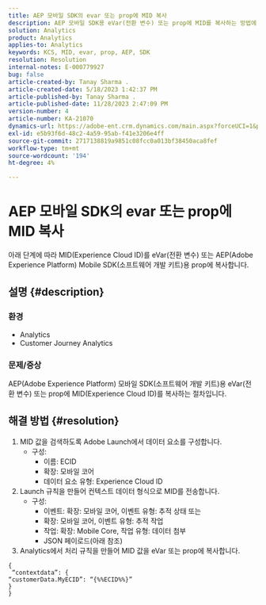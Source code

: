 ```yaml
---
title: AEP 모바일 SDK의 evar 또는 prop에 MID 복사
description: AEP 모바일 SDK용 eVar(전환 변수) 또는 prop에 MID를 복사하는 방법에 대해 알아봅니다.
solution: Analytics
product: Analytics
applies-to: Analytics
keywords: KCS, MID, evar, prop, AEP, SDK
resolution: Resolution
internal-notes: E-000779927
bug: false
article-created-by: Tanay Sharma .
article-created-date: 5/18/2023 1:42:37 PM
article-published-by: Tanay Sharma .
article-published-date: 11/28/2023 2:47:09 PM
version-number: 4
article-number: KA-21070
dynamics-url: https://adobe-ent.crm.dynamics.com/main.aspx?forceUCI=1&pagetype=entityrecord&etn=knowledgearticle&id=71e4a2d3-81f5-ed11-8848-6045bd006268
exl-id: e5b93f6d-48c2-4a59-95ab-f41e3206e4ff
source-git-commit: 2717138819a9851c08fcc0a013bf38450aca8fef
workflow-type: tm+mt
source-wordcount: '194'
ht-degree: 4%

---
```


# AEP 모바일 SDK의 evar 또는 prop에 MID 복사


아래 단계에 따라 MID(Experience Cloud ID)를 eVar(전환 변수) 또는 AEP(Adobe Experience Platform) Mobile SDK(소프트웨어 개발 키트)용 prop에 복사합니다.

## 설명 {#description}


### 환경

- Analytics
- Customer Journey Analytics


### 문제/증상

AEP(Adobe Experience Platform) 모바일 SDK(소프트웨어 개발 키트)용 eVar(전환 변수) 또는 prop에 MID(Experience Cloud ID)를 복사하는 절차입니다.


## 해결 방법 {#resolution}


1. MID 값을 검색하도록 Adobe Launch에서 데이터 요소를 구성합니다.
   - 구성:
      - 이름: ECID
      - 확장: 모바일 코어
      - 데이터 요소 유형: Experience Cloud ID
2. Launch 규칙을 만들어 컨텍스트 데이터 형식으로 MID를 전송합니다.
   - 구성:
      - 이벤트: 확장: 모바일 코어, 이벤트 유형: 추적 상태 또는
      - 확장: 모바일 코어, 이벤트 유형: 추적 작업
      - 작업: 확장: Mobile Core, 작업 유형: 데이터 첨부
      - JSON 페이로드(아래 참조)
3. Analytics에서 처리 규칙을 만들어 MID 값을 eVar 또는 prop에 복사합니다.



```
{
 “contextdata”: {
“customerData.MyECID”: “{%%ECID%%}”
}
}
```
